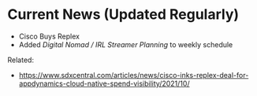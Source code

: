 # Current News (Updated Regularly)

* Cisco Buys Replex
* Added *Digital Nomad / IRL Streamer Planning* to weekly schedule

Related:

* https://www.sdxcentral.com/articles/news/cisco-inks-replex-deal-for-appdynamics-cloud-native-spend-visibility/2021/10/
